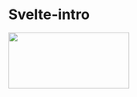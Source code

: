 # Svelte-intro




<a href="https://learn.svelte.dev/" rel="nofollow"><img src="https://svelte.dev/_app/immutable/assets/svelte-machine-42eff59f.png" width="241" height="113"></a>

